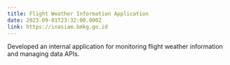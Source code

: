 ```yaml
---
title: Flight Weather Information Application
date: 2023-09-01T23:32:00.000Z
link: https://inasiam.bmkg.go.id
---
```

Developed an internal application for monitoring flight weather information and managing data APIs.
